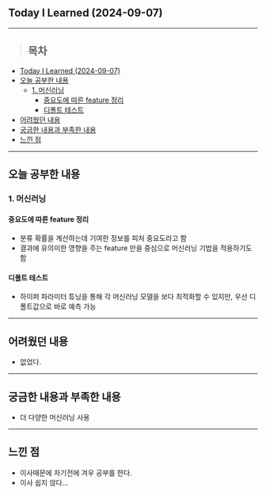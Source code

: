 ## Today I Learned (2024-09-07)
---
> ## 목차
- [Today I Learned (2024-09-07)](#today-i-learned-2024-09-07)
- [오늘 공부한 내용](#오늘-공부한-내용)
  - [1. 머신러닝](#1-머신러닝)
    - [중요도에 따른 feature 정리](#중요도에-따른-feature-정리)
    - [디폴트 테스트](#디폴트-테스트)
- [어려웠던 내용](#어려웠던-내용)
- [궁금한 내용과 부족한 내용](#궁금한-내용과-부족한-내용)
- [느낀 점](#느낀-점)
---

## 오늘 공부한 내용
### 1. 머신러닝
#### 중요도에 따른 feature 정리
- 분류 확률을 계산하는데 기여한 정보를 피처 중요도라고 함
- 결과에 유의미한 영향을 주는 feature 만을 중심으로 머신러닝 기법을 적용하기도 함

#### 디폴트 테스트
- 하이퍼 파라미터 튜닝을 통해 각 머신러닝 모델을 보다 최적화할 수 있지만, 우선 디폴트값으로 바로 예측 가능
  
---
## 어려웠던 내용
- 없었다.
---
## 궁금한 내용과 부족한 내용
- 더 다양한 머신러닝 사용
---
## 느낀 점
- 이사때문에 자기전에 겨우 공부를 한다.
- 이사 쉽지 않다...

<!-- <img src="이미지 주소" width="100%" height="100%"/> -->
